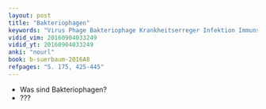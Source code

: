 ```yaml
---
layout: post
title: "Bakteriophagen"
keywords: "Virus Phage Bakteriophage Krankheitserreger Infektion Immunsystem"
vidid_vim: 20160904033249
vidid_yt: 20160904033249
anki: "nourl"
book: b-suerbaum-2016A8
refpages: "S. 175, 425-445"
---
```

- Was sind Bakteriophagen?
- ???

